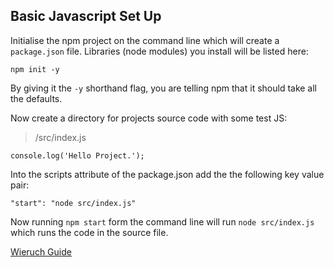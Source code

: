 ## Basic Javascript Set Up

Initialise the npm project on the command line which will create a `package.json` file. Libraries (node modules) you install will be listed here:

```
npm init -y
```

By giving it the `-y` shorthand flag, you are telling npm that it should take all the defaults. 

Now create a directory for projects source code with some test JS:

>  /src/index.js
```
console.log('Hello Project.');
```

Into the scripts attribute of the package.json add the the following key value pair:
```
"start": "node src/index.js"
```

Now running `npm start` form the command line will run `node src/index.js` which runs the code in the source file.

[Wieruch Guide](https://www.robinwieruch.de/javascript-project-setup-tutorial/)